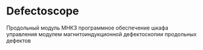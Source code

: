 # Defectoscope
Продольный модуль МНК3
программное обеспечение шкафа управления
модулем магнитоиндукционной дефектоскопии продольных дефектов
